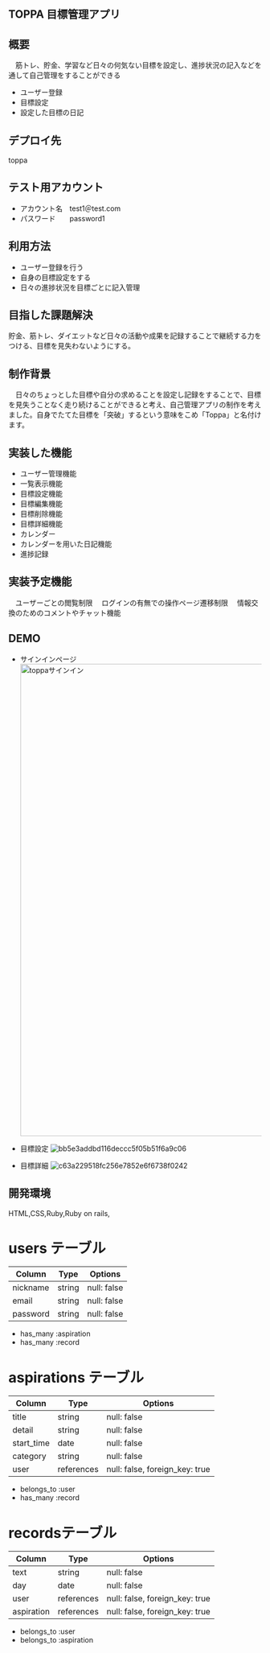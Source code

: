 ## TOPPA 目標管理アプリ

## 概要
　筋トレ、貯金、学習など日々の何気ない目標を設定し、進捗状況の記入などを通して自己管理をすることができる

* ユーザー登録
* 目標設定
* 設定した目標の日記

## デプロイ先
  <a hlef="https://toppa29766.herokuapp.com/">toppa</a>

## テスト用アカウント

* アカウント名　test1＠test.com
* パスワード　　password1

## 利用方法
* ユーザー登録を行う
* 自身の目標設定をする
* 日々の進捗状況を目標ごとに記入管理

## 目指した課題解決
  貯金、筋トレ、ダイエットなど日々の活動や成果を記録することで継続する力をつける、目標を見失わないようにする。

## 制作背景
　日々のちょっとした目標や自分の求めることを設定し記録をすることで、目標を見失うことなく走り続けることができると考え、自己管理アプリの制作を考えました。自身でたてた目標を「突破」するという意味をこめ「Toppa」と名付けます。

## 実装した機能
* ユーザー管理機能
* 一覧表示機能
* 目標設定機能
* 目標編集機能
* 目標削除機能
* 目標詳細機能
* カレンダー
* カレンダーを用いた日記機能
* 進捗記録

## 実装予定機能
　ユーザーごとの閲覧制限
　ログインの有無での操作ページ遷移制限
　情報交換のためのコメントやチャット機能

## DEMO
* サインインページ
  <img width="939" alt="toppaサインイン" src="https://user-images.githubusercontent.com/70507300/102573781-94781500-4132-11eb-93cf-351674894503.png">

* 目標設定
  ![bb5e3addbd116deccc5f05b51f6a9c06](https://user-images.githubusercontent.com/70507300/102574324-d190d700-4133-11eb-9939-7c07a0610b88.gif)

* 目標詳細
  ![c63a229518fc256e7852e6f6738f0242](https://user-images.githubusercontent.com/70507300/102574612-8b884300-4134-11eb-92e2-f1d4406aecd9.gif)

## 開発環境
  HTML,CSS,Ruby,Ruby on rails,

# users テーブル
| Column    | Type   | Options     |
| --------- | ------ | ----------- |
| nickname  | string | null: false |
| email     | string | null: false |
| password  | string | null: false |

- has_many :aspiration
- has_many :record

# aspirations テーブル
| Column     | Type       | Options                        |
| ---------- | ---------- | ------------------------------ |
| title      | string     | null: false                    |
| detail     | string     | null: false                    |
| start_time | date       | null: false                    |
| category   | string     | null: false                    |
| user       | references | null: false, foreign_key: true |

- belongs_to :user
- has_many :record

# recordsテーブル
| Column     | Type       | Options                        |
| ---------- | ---------- | ------------------------------ |
| text       | string     | null: false                    |
| day        | date       | null: false                    |
| user       | references | null: false, foreign_key: true |
| aspiration | references | null: false, foreign_key: true |

- belongs_to :user
- belongs_to :aspiration
